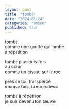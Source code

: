 ```yaml
---
layout: post
title: "tombé"
date: "2024-03-24"
categories: "amore"
published: true
---
```


tombé  
comme une goutte qui tombe  
à répétition  

tombé plusieurs fois  
au cœur  
comme un ciseau sur le roc  

près de toi, transpercé  
chaque fois, tu me relèves  

tombé à répétition  
je suis devenu ton œuvre  
